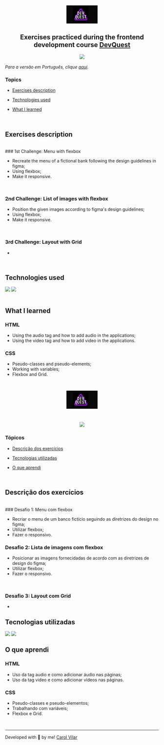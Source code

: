 <p align='center'> <img src="logo-devQuest.jpg" alt="Course logo"> </p>

<h2 align='center'> Exercises practiced during the frontend development course <a href="https://devemdobro.com/lista/">DevQuest</a></h2>

<div align='center'>
	<img src="http://img.shields.io/static/v1?label=EXERCISES&message=DELIVERED&color=lightblue&style=for-the-badge"/>
</div>


_Para a versão em Português, clique [aqui](#portuguese)._


### Topics

- [Exercises description](#exercises-description)

- [Technologies used](#technologies-used)

- [What I learned](#what-I-learned)



<br>

## Exercises description
<br>
### 1st Challenge: Menu with flexbox

- Recreate the menu of a fictional bank following the design guidelines in figma;
- Using flexbox;
- Make it responsive.

<br>

### 2nd Challenge: List of images with flexbox

- Position the given images according to figma's design guidelines;
- Using flexbox;
- Make it responsive.

<br>

### 3rd Challenge: Layout with Grid

- 

<br>

## Technologies used

<div>
  <img src="https://img.shields.io/badge/HTML5-E34F26?style=for-the-badge&logo=html5&logoColor=white">
  <img src="https://img.shields.io/badge/CSS3-1572B6?style=for-the-badge&logo=css3&logoColor=white">
</div>

<br>

## What I learned

### HTML
- Using the audio tag and how to add audio in the applications;
- Using the video tag and how to add video in the applications. 

### CSS

- Pseudo-classes and pseudo-elements;
- Working with variables;
- Flexbox and Grid.

<br>


<div id="portuguese">

<p align='center'> <img src="logo-devQuest.jpg" alt="Course logo"> </p>


<h1></h1>


<div align='center'>
	<img src="http://img.shields.io/static/v1?label=EXERCISES&message=DELIVERED&color=lightblue&style=for-the-badge"/>
</div>


### Tópicos 

- [Descrição dos exercícios](#descrição-dos-exercícios)

- [Tecnologias utilizadas](#tecnologias-utilizadas)

- [O que aprendi](#o-que-aprendi)

<br>

## Descrição dos exercícios 
<br>
### Desafio 1: Menu com flexbox

- Recriar o menu de um banco fictício seguindo as diretrizes do design no figma;
- Utilizar flexbox;
- Fazer o responsivo.

### Desafio 2: Lista de imagens com flexbox

- Posicionar as imagens fornecidadas de acordo com as diretrizes de design do figma;
- Utilizar flexbox;
- Fazer o responsivo.
	
<br>	
	
### Desafio 3: Layout com Grid

- 

## Tecnologias utilizadas

<div>
  <img src="https://img.shields.io/badge/HTML5-E34F26?style=for-the-badge&logo=html5&logoColor=white">
  <img src="https://img.shields.io/badge/CSS3-1572B6?style=for-the-badge&logo=css3&logoColor=white">
</div>


## O que aprendi

### HTML	
- Uso da tag audio e como adicionar áudio nas páginas;
- Uso da tag video e como adicionar vídeos nas páginas.

### CSS
- Pseudo-classes e pseudo-elementos;
- Trabalhando com variáveis;
- Flexbox e Grid.
	
	

<br>


<hr>

Developed with 🧡 by me!  [Carol Vilar](https://www.linkedin.com/in/carolinebarbosavilar/)
